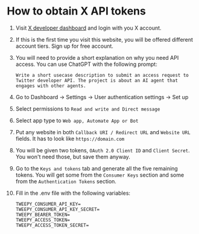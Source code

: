 
# How to obtain X API tokens

1. Visit [X developer dashboard](https://developer.x.com/en/portal/dashboard)  and login with you X account.

2. If this is the first time you visit this website, you will be offered different account tiers. Sign up for free account.

3. You will need to provide a short explanation on why you need API access. You can use ChatGPT with the following prompt:
    ```
    Write a short usecase description to submit an access request to Twitter developer API. The project is about an AI agent that engages with other agents.
    ```

4. Go to Dashboard -> Settings -> User authentication settings -> Set up

5. Select permissions to `Read and write and Direct message`

6. Select app type to `Web app, Automate App or Bot`

7. Put any website in both `Callback URI / Redirect URL` and `Website URL` fields. It has to look like `https://domain.com`

8. You will be given two tokens, `OAuth 2.0 Client ID` and `Client Secret`. You won't need those, but save them anyway.

9. Go to the `Keys and tokens` tab and generate all the five remaining tokens. You will get some from the `Consumer Keys` section and some from the `Authentication Tokens` section.

10. Fill in the .env file with the following variables:
    ```
    TWEEPY_CONSUMER_API_KEY=
    TWEEPY_CONSUMER_API_KEY_SECRET=
    TWEEPY_BEARER_TOKEN=
    TWEEPY_ACCESS_TOKEN=
    TWEEPY_ACCESS_TOKEN_SECRET=
    ```